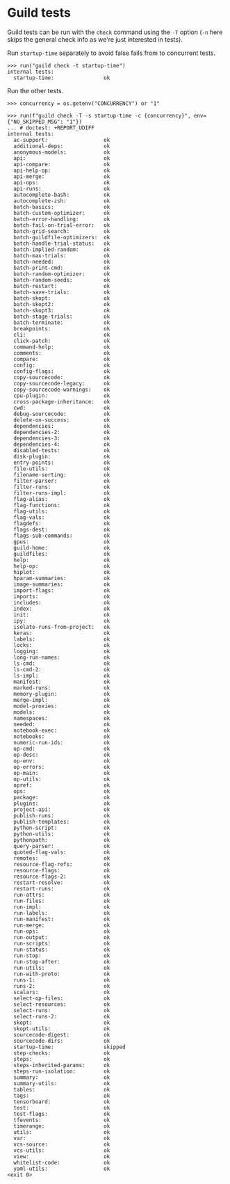 # Guild tests

Guild tests can be run with the `check` command using the `-T` option
(`-n` here skips the general check info as we're just interested in
tests).

Run `startup-time` separately to avoid false fails from to concurrent
tests.

    >>> run("guild check -t startup-time")
    internal tests:
      startup-time:                ok

Run the other tests.

    >>> concurrency = os.getenv("CONCURRENCY") or "1"

    >>> run(f"guild check -T -s startup-time -c {concurrency}", env={"NO_SKIPPED_MSG": "1"})
    ... # doctest: +REPORT_UDIFF
    internal tests:
      ac-support:                  ok
      additional-deps:             ok
      anonymous-models:            ok
      api:                         ok
      api-compare:                 ok
      api-help-op:                 ok
      api-merge:                   ok
      api-ops:                     ok
      api-runs:                    ok
      autocomplete-bash:           ok
      autocomplete-zsh:            ok
      batch-basics:                ok
      batch-custom-optimizer:      ok
      batch-error-handling:        ok
      batch-fail-on-trial-error:   ok
      batch-grid-search:           ok
      batch-guildfile-optimizers:  ok
      batch-handle-trial-status:   ok
      batch-implied-random:        ok
      batch-max-trials:            ok
      batch-needed:                ok
      batch-print-cmd:             ok
      batch-random-optimizer:      ok
      batch-random-seeds:          ok
      batch-restart:               ok
      batch-save-trials:           ok
      batch-skopt:                 ok
      batch-skopt2:                ok
      batch-skopt3:                ok
      batch-stage-trials:          ok
      batch-terminate:             ok
      breakpoints:                 ok
      cli:                         ok
      click-patch:                 ok
      command-help:                ok
      comments:                    ok
      compare:                     ok
      config:                      ok
      config-flags:                ok
      copy-sourcecode:             ok
      copy-sourcecode-legacy:      ok
      copy-sourcecode-warnings:    ok
      cpu-plugin:                  ok
      cross-package-inheritance:   ok
      cwd:                         ok
      debug-sourcecode:            ok
      delete-on-success:           ok
      dependencies:                ok
      dependencies-2:              ok
      dependencies-3:              ok
      dependencies-4:              ok
      disabled-tests:              ok
      disk-plugin:                 ok
      entry-points:                ok
      file-utils:                  ok
      filename-sorting:            ok
      filter-parser:               ok
      filter-runs:                 ok
      filter-runs-impl:            ok
      flag-alias:                  ok
      flag-functions:              ok
      flag-utils:                  ok
      flag-vals:                   ok
      flagdefs:                    ok
      flags-dest:                  ok
      flags-sub-commands:          ok
      gpus:                        ok
      guild-home:                  ok
      guildfiles:                  ok
      help:                        ok
      help-op:                     ok
      hiplot:                      ok
      hparam-summaries:            ok
      image-summaries:             ok
      import-flags:                ok
      imports:                     ok
      includes:                    ok
      index:                       ok
      init:                        ok
      ipy:                         ok
      isolate-runs-from-project:   ok
      keras:                       ok
      labels:                      ok
      locks:                       ok
      logging:                     ok
      long-run-names:              ok
      ls-cmd:                      ok
      ls-cmd-2:                    ok
      ls-impl:                     ok
      manifest:                    ok
      marked-runs:                 ok
      memory-plugin:               ok
      merge-impl:                  ok
      model-proxies:               ok
      models:                      ok
      namespaces:                  ok
      needed:                      ok
      notebook-exec:               ok
      notebooks:                   ok
      numeric-run-ids:             ok
      op-cmd:                      ok
      op-desc:                     ok
      op-env:                      ok
      op-errors:                   ok
      op-main:                     ok
      op-utils:                    ok
      opref:                       ok
      ops:                         ok
      package:                     ok
      plugins:                     ok
      project-api:                 ok
      publish-runs:                ok
      publish-templates:           ok
      python-script:               ok
      python-utils:                ok
      pythonpath:                  ok
      query-parser:                ok
      quoted-flag-vals:            ok
      remotes:                     ok
      resource-flag-refs:          ok
      resource-flags:              ok
      resource-flags-2:            ok
      restart-resolve:             ok
      restart-runs:                ok
      run-attrs:                   ok
      run-files:                   ok
      run-impl:                    ok
      run-labels:                  ok
      run-manifest:                ok
      run-merge:                   ok
      run-ops:                     ok
      run-output:                  ok
      run-scripts:                 ok
      run-status:                  ok
      run-stop:                    ok
      run-stop-after:              ok
      run-utils:                   ok
      run-with-proto:              ok
      runs-1:                      ok
      runs-2:                      ok
      scalars:                     ok
      select-op-files:             ok
      select-resources:            ok
      select-runs:                 ok
      select-runs-2:               ok
      skopt:                       ok
      skopt-utils:                 ok
      sourcecode-digest:           ok
      sourcecode-dirs:             ok
      startup-time:                skipped
      step-checks:                 ok
      steps:                       ok
      steps-inherited-params:      ok
      steps-run-isolation:         ok
      summary:                     ok
      summary-utils:               ok
      tables:                      ok
      tags:                        ok
      tensorboard:                 ok
      test:                        ok
      test-flags:                  ok
      tfevents:                    ok
      timerange:                   ok
      utils:                       ok
      var:                         ok
      vcs-source:                  ok
      vcs-utils:                   ok
      view:                        ok
      whitelist-code:              ok
      yaml-utils:                  ok
    <exit 0>
